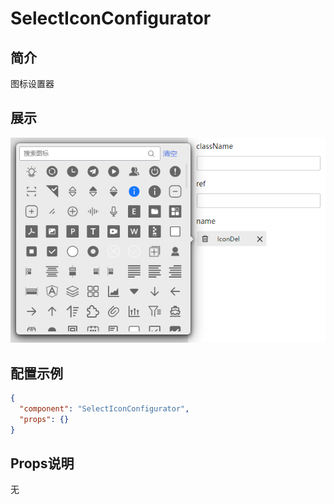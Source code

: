 # SelectIconConfigurator

## 简介

图标设置器

## 展示

![示例图片](./SelectIconConfigurator.png)

## 配置示例

```json
{
  "component": "SelectIconConfigurator",
  "props": {}
}
```

## Props说明

无

